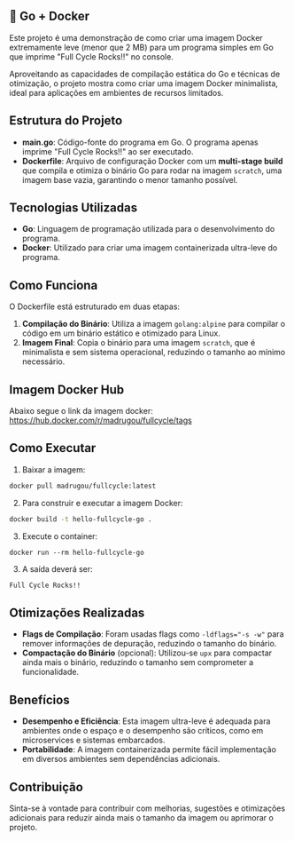 ## :whale: Go + Docker 



Este projeto é uma demonstração de como criar uma imagem Docker extremamente leve (menor que 2 MB) para um programa simples em Go que imprime "Full Cycle Rocks!!" no console. 

Aproveitando as capacidades de compilação estática do Go e técnicas de otimização, o projeto mostra como criar uma imagem Docker minimalista, ideal para aplicações em ambientes de recursos limitados.

## Estrutura do Projeto

- **main.go**: Código-fonte do programa em Go. O programa apenas imprime "Full Cycle Rocks!!" ao ser executado.
- **Dockerfile**: Arquivo de configuração Docker com um **multi-stage build** que compila e otimiza o binário Go para rodar na imagem `scratch`, uma imagem base vazia, garantindo o menor tamanho possível.

## Tecnologias Utilizadas

- **Go**: Linguagem de programação utilizada para o desenvolvimento do programa.
- **Docker**: Utilizado para criar uma imagem containerizada ultra-leve do programa.

## Como Funciona

O Dockerfile está estruturado em duas etapas:

1. **Compilação do Binário**: Utiliza a imagem `golang:alpine` para compilar o código em um binário estático e otimizado para Linux.
2. **Imagem Final**: Copia o binário para uma imagem `scratch`, que é minimalista e sem sistema operacional, reduzindo o tamanho ao mínimo necessário.


## Imagem Docker Hub

Abaixo segue o link da imagem docker:
https://hub.docker.com/r/madrugou/fullcycle/tags

## Como Executar

1. Baixar a imagem:

```bash 
docker pull madrugou/fullcycle:latest
```

2. Para construir e executar a imagem Docker:

```bash
docker build -t hello-fullcycle-go .
```

3. Execute o container:

```bas
docker run --rm hello-fullcycle-go
```

3. A saída deverá ser:

```bash
Full Cycle Rocks!!
```

## Otimizações Realizadas

- **Flags de Compilação**: Foram usadas flags como `-ldflags="-s -w"` para remover informações de depuração, reduzindo o tamanho do binário.
- **Compactação do Binário** (opcional): Utilizou-se `upx` para compactar ainda mais o binário, reduzindo o tamanho sem comprometer a funcionalidade.

## Benefícios

- **Desempenho e Eficiência**: Esta imagem ultra-leve é adequada para ambientes onde o espaço e o desempenho são críticos, como em microservices e sistemas embarcados.
- **Portabilidade**: A imagem containerizada permite fácil implementação em diversos ambientes sem dependências adicionais.

## Contribuição

Sinta-se à vontade para contribuir com melhorias, sugestões e otimizações adicionais para reduzir ainda mais o tamanho da imagem ou aprimorar o projeto.
